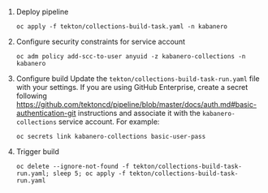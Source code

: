 
1. Deploy pipeline
    ```
    oc apply -f tekton/collections-build-task.yaml -n kabanero
    ```

1. Configure security constraints for service account
    ```
    oc adm policy add-scc-to-user anyuid -z kabanero-collections -n kabanero
    ```

1. Configure build
Update the `tekton/collections-build-task-run.yaml` file with your settings. If you are using GitHub Enterprise, create a secret following https://github.com/tektoncd/pipeline/blob/master/docs/auth.md#basic-authentication-git instructions and associate it with the `kabanero-collections` service account. For example:
    ```
    oc secrets link kabanero-collections basic-user-pass
    ```

1. Trigger build
    ```
    oc delete --ignore-not-found -f tekton/collections-build-task-run.yaml; sleep 5; oc apply -f tekton/collections-build-task-run.yaml
    ```
